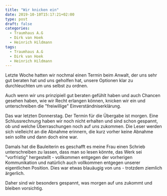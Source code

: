 ```yaml
---
title: "Wir knicken ein"
date: 2019-10-10T15:17:21+02:00
type: post
draft: false
categories:
  - Traumhaus A.G
  - Dirk van Hoek
  - Heinrich Hildmann
tags:
  - Traumhaus A.G
  - Dirk van Hoek
  - Heinrich Hildmann
---
```


Letzte Woche hatten wir nochmal einen Termin beim Anwalt, der uns sehr gut beraten hat und uns geholfen hat, unsere Optionen klar zu durchleuchten um uns selbst zu ordnen.

Auch wenn wir uns prinzipiell gut beraten gefühlt haben und auch Chancen gesehen haben, wie wir Recht erlangen können, knicken wir ein und unterschreiben die "freiwillige" Einverständniserklärung. 

Das war letzten Donnerstag. Der Termin für die Übergabe ist morgen. Eine Schlussrechnung haben wir noch nicht erhalten und sind schon gespannt, ob und welche Überraschungen noch auf uns zukommen. Die Leser werden sich vielleicht an die Abnahme erinnern, die kurz vorher keine Abnahme sein sollte und dann doch eine war. 

Damals hat die Bauleiterin es geschafft es meine Frau einen Schrieb unterschreiben zu lassen, dass man so lesen könnte, das Werk sei "vorfristig" hergestellt - vollkommen entgegen der vorherigen Kommunikation und natürlich auch vollkommen entgegen unserer eigentlichen Position. Dies war etwas blauäugig von uns - trotzdem ziemlich ärgerlich.

Daher sind wir besonders gespannt, was morgen auf uns zukommt und bleiben vorsichtig.